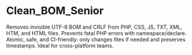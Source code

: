 # Clean_BOM_Senior
Removes invisible UTF-8 BOM and CRLF from PHP, CSS, JS, TXT, XML, HTM, and HTML files. Prevents fatal PHP errors with namespace/declare. Atomic, safe, and CI-friendly: only changes files if needed and preserves timestamps. Ideal for cross-platform teams. 
